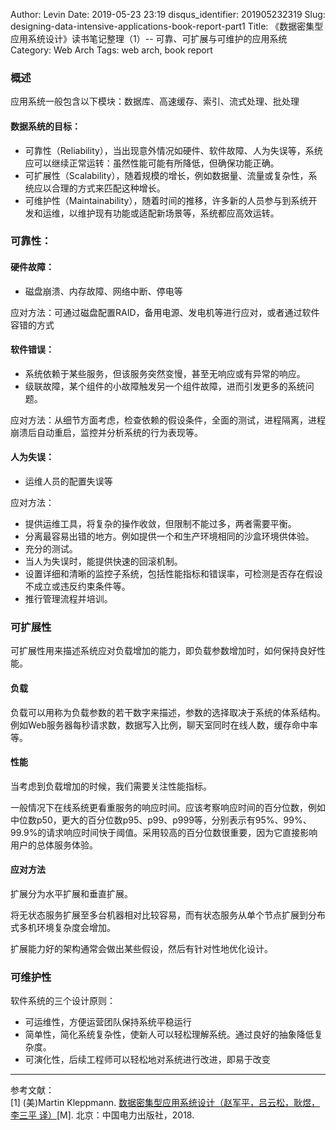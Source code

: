 Author: Levin
Date: 2019-05-23 23:19
disqus_identifier: 201905232319
Slug: designing-data-intensive-applications-book-report-part1
Title: 《数据密集型应用系统设计》读书笔记整理（1）-- 可靠、可扩展与可维护的应用系统
Category: Web Arch
Tags: web arch, book report

### 概述

应用系统一般包含以下模块：数据库、高速缓存、索引、流式处理、批处理

#### 数据系统的目标：

* 可靠性（Reliability），当出现意外情况如硬件、软件故障、人为失误等，系统应可以继续正常运转：虽然性能可能有所降低，但确保功能正确。
* 可扩展性（Scalability），随着规模的增长，例如数据量、流量或复杂性，系统应以合理的方式来匹配这种增长。
* 可维护性（Maintainability），随着时间的推移，许多新的人员参与到系统开发和运维，以维护现有功能或适配新场景等，系统都应高效运转。

### 可靠性：

#### 硬件故障：

* 磁盘崩溃、内存故障、网络中断、停电等

应对方法：可通过磁盘配置RAID，备用电源、发电机等进行应对，或者通过软件容错的方式

#### 软件错误：

* 系统依赖于某些服务，但该服务突然变慢，甚至无响应或有异常的响应。
* 级联故障，某个组件的小故障触发另一个组件故障，进而引发更多的系统问题。

应对方法：从细节方面考虑，检查依赖的假设条件，全面的测试，进程隔离，进程崩溃后自动重启，监控并分析系统的行为表现等。

#### 人为失误：

* 运维人员的配置失误等

应对方法：

* 提供运维工具，将复杂的操作收敛，但限制不能过多，两者需要平衡。
* 分离最容易出错的地方。例如提供一个和生产环境相同的沙盒环境供体验。
* 充分的测试。
* 当人为失误时，能提供快速的回滚机制。
* 设置详细和清晰的监控子系统，包括性能指标和错误率，可检测是否存在假设不成立或违反约束条件等。
* 推行管理流程并培训。

### 可扩展性

可扩展性用来描述系统应对负载增加的能力，即负载参数增加时，如何保持良好性能。

#### 负载

负载可以用称为负载参数的若干数字来描述，参数的选择取决于系统的体系结构。例如Web服务器每秒请求数，数据写入比例，聊天室同时在线人数，缓存命中率等。

#### 性能

当考虑到负载增加的时候，我们需要关注性能指标。

一般情况下在线系统更看重服务的响应时间。应该考察响应时间的百分位数，例如中位数p50，更大的百分位数p95、p99、p999等，分别表示有95%、99%、99.9%的请求响应时间快于阈值。采用较高的百分位数很重要，因为它直接影响用户的总体服务体验。

#### 应对方法

扩展分为水平扩展和垂直扩展。

将无状态服务扩展至多台机器相对比较容易，而有状态服务从单个节点扩展到分布式多机环境复杂度会增加。

扩展能力好的架构通常会做出某些假设，然后有针对性地优化设计。

### 可维护性

软件系统的三个设计原则：

* 可运维性，方便运营团队保持系统平稳运行
* 简单性，简化系统复杂性，使新人可以轻松理解系统。通过良好的抽象降低复杂度。
* 可演化性，后续工程师可以轻松地对系统进行改进，即易于改变

---

参考文献：  
[1] \(美\)Martin Kleppmann. [数据密集型应用系统设计（赵军平，吕云松，耿煜，李三平 译）](https://www.bicky.me/url.html#https://book.douban.com/subject/30329536/)[M]. 北京：中国电力出版社，2018.

